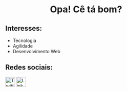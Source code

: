 <h1 align="center"> Opa! Cê tá bom?</h1>
<h2>Interesses:</h2>
  <ul>
    <li>Tecnologia</li>
    <li>Agilidade</li>
    <li>Desenvolvimento Web</li>
  </ul>
<h2>Redes sociais:</h2>
  <a href="https://www.linkedin.com/in/wanderaquino/"><img height="30" scr="https://github.com/wanderaquino/wanderaquino/main/assets/twitter.svg" alt="Twitter Bird"></a>
  <a href="https://twitter.com/wander_a_cruz"><img  height="30" src="https://github.com/wanderaquino/wanderaquino/main/assets/linkedin.svg" alt="Linkedin Logo"></a>